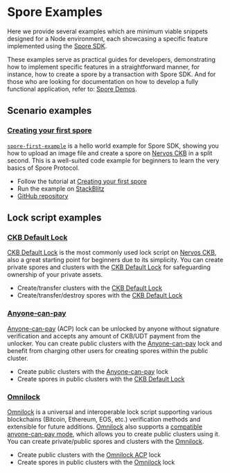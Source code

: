 # Spore Examples

Here we provide several examples which are minimum viable snippets designed for a Node environment, each showcasing a specific feature implemented using the [Spore SDK](../..).

These examples serve as practical guides for developers, demonstrating how to implement specific features in a straightforward manner, for instance, how to create a spore by a transaction with Spore SDK. And for those who are looking for documentation on how to develop a fully functional application, refer to: [Spore Demos](./demos).

## Scenario examples

### [Creating your first spore](https://docs.spore.pro/tutorials/create-first-spore)

[`spore-first-example`](https://github.com/sporeprotocol/spore-first-example) is a hello world example for Spore SDK, showing you how to upload an image file and create a spore on [Nervos CKB](https://www.nervos.org/) in a split second. This is a well-suited code example for beginners to learn the very basics of Spore Protocol.

- Follow the tutorial at [Creating your first spore](https://docs.spore.pro/tutorials/create-first-spore)
- Run the example on [StackBlitz](https://stackblitz.com/github/sporeprotocol/spore-first-example?file=src%2Findex.ts)
- [GitHub repository](https://github.com/sporeprotocol/spore-first-example)

## Lock script examples

### [CKB Default Lock](../../examples/secp256k1)

[CKB Default Lock](https://www.notion.so/cryptape/examples/secp256k1) is the most commonly used lock script on [Nervos CKB](https://www.nervos.org/), also a great starting point for beginners due to its simplicity. You can create private spores and clusters with the [CKB Default Lock](https://github.com/nervosnetwork/ckb-system-scripts/blob/master/c/secp256k1_blake160_sighash_all.c) for safeguarding ownership of your private assets.

- Create/transfer clusters with the [CKB Default Lock](https://github.com/nervosnetwork/ckb-system-scripts/blob/master/c/secp256k1_blake160_sighash_all.c)
- Create/transfer/destroy spores with the [CKB Default Lock](https://github.com/nervosnetwork/ckb-system-scripts/blob/master/c/secp256k1_blake160_sighash_all.c)

### [Anyone-can-pay](../../examples/acp)

[Anyone-can-pay](https://github.com/nervosnetwork/rfcs/blob/master/rfcs/0026-anyone-can-pay/0026-anyone-can-pay.md) (ACP) lock can be unlocked by anyone without signature verification and accepts any amount of CKB/UDT payment from the unlocker. You can create public clusters with the [Anyone-can-pay](https://github.com/nervosnetwork/rfcs/blob/master/rfcs/0026-anyone-can-pay/0026-anyone-can-pay.md) lock and benefit from charging other users for creating spores within the public cluster.

- Create public clusters with the [Anyone-can-pay](https://github.com/nervosnetwork/rfcs/blob/master/rfcs/0026-anyone-can-pay/0026-anyone-can-pay.md) lock
- Create spores in public clusters with the [CKB Default Lock](https://github.com/nervosnetwork/ckb-system-scripts/blob/master/c/secp256k1_blake160_sighash_all.c)

### [Omnilock](../../examples/omnilock)

[Omnilock](https://github.com/nervosnetwork/rfcs/blob/master/rfcs/0042-omnilock/0042-omnilock.md) is a universal and interoperable lock script supporting various blockchains (Bitcoin, Ethereum, EOS, etc.) verification methods and extensible for future additions. [Omnilock](https://github.com/nervosnetwork/rfcs/blob/master/rfcs/0042-omnilock/0042-omnilock.md) also supports a [compatible anyone-can-pay mode](https://github.com/nervosnetwork/rfcs/blob/master/rfcs/0042-omnilock/0042-omnilock.md#anyone-can-pay-mode), which allows you to create public clusters using it. You can create private/public spores and clusters with the [Omnilock](https://github.com/nervosnetwork/rfcs/blob/master/rfcs/0042-omnilock/0042-omnilock.md).

- Create public clusters with the [Omnilock ACP](https://github.com/nervosnetwork/rfcs/blob/master/rfcs/0042-omnilock/0042-omnilock.md#anyone-can-pay-mode) lock
- Create spores in public clusters with the [Omnilock](https://github.com/nervosnetwork/rfcs/blob/master/rfcs/0042-omnilock/0042-omnilock.md) lock